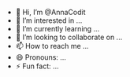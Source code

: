 - 👋 Hi, I’m @AnnaCodit
- 👀 I’m interested in ...
- 🌱 I’m currently learning ...
- 💞️ I’m looking to collaborate on ...
- 📫 How to reach me ...
- 😄 Pronouns: ...
- ⚡ Fun fact: ...

<!---
AnnaCodit/AnnaCodit is a ✨ special ✨ repository because its `README.md` (this file) appears on your GitHub profile.
You can click the Preview link to take a look at your changes.
--->
